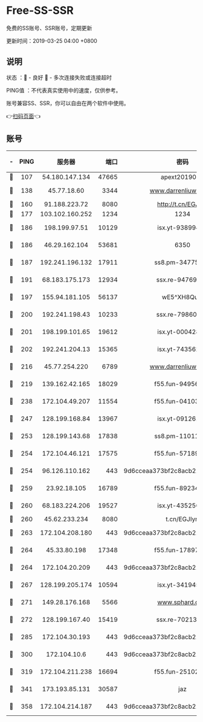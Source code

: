 # Free-SS-SSR

免费的SS账号、SSR账号，定期更新

更新时间：2019-03-25 04:00 +0800

## 说明

状态     ：🙂 - 良好 🙁 - 多次连接失败或连接超时

PING值   ：不代表真实使用中的速度，仅供参考。

账号兼容SS、SSR，你可以自由在两个软件中使用。

👉[扫码页面](https://liesauer.github.io/Free-SS-SSR/)👈

## 账号

|-|PING|服务器|端口|密码|加密方式|区域|
|:----:|:----:|:-----:|-----:|:----:|:----:|:----:|
|🙂|107|54.180.147.134|47665|apext2019001|chacha20|KR|
|🙂|138|45.77.18.60|3344|www.darrenliuwei.com|aes-256-cfb|JP|
|🙂|160|91.188.223.72|8080|http://t.cn/EGJIyrl|rc4-md5|RU|
|🙂|177|103.102.160.252|1234|1234|rc4-md5|JP|
|🙂|186|198.199.97.51|10129|isx.yt-93899437|aes-256-cfb|US|
|🙂|186|46.29.162.104|53681|6350|aes-128-ctr|RU|
|🙂|187|192.241.196.132|17911|ss8.pm-34775543|aes-256-cfb|US|
|🙂|191|68.183.175.173|12934|ssx.re-94769428|aes-256-cfb|US|
|🙂|197|155.94.181.105|56137|wE5^XH8Quw|aes-256-cfb|US|
|🙂|200|192.241.198.43|10233|ssx.re-79860018|aes-256-cfb|US|
|🙂|201|198.199.101.65|19612|isx.yt-00042869|aes-256-cfb|US|
|🙂|202|192.241.204.13|15365|isx.yt-74356229|aes-256-cfb|US|
|🙂|216|45.77.254.220|6789|www.darrenliuwei.com|aes-256-cfb|SG|
|🙂|219|139.162.42.165|18029|f55.fun-94956847|aes-256-cfb|SG|
|🙂|238|172.104.49.207|11554|f55.fun-04103964|aes-256-cfb|SG|
|🙂|247|128.199.168.84|13967|isx.yt-09126188|aes-256-cfb|SG|
|🙂|253|128.199.143.68|17838|ss8.pm-11011315|aes-256-cfb|SG|
|🙂|254|172.104.46.121|17575|f55.fun-57189155|aes-256-cfb|SG|
|🙂|254|96.126.110.162|443|9d6cceaa373bf2c8acb22e60b6a58be6|aes-256-cfb|US|
|🙂|259|23.92.18.105|16789|f55.fun-89234249|aes-256-cfb|US|
|🙂|260|68.183.224.206|19527|isx.yt-43525673|aes-256-cfb|SG|
|🙂|260|45.62.233.234|8080|t.cn/EGJIyrl|rc4-md5|CA|
|🙂|263|172.104.208.180|443|9d6cceaa373bf2c8acb22e60b6a58be6|aes-256-cfb|US|
|🙂|264|45.33.80.198|17348|f55.fun-17897030|aes-256-cfb|US|
|🙂|264|172.104.20.209|443|9d6cceaa373bf2c8acb22e60b6a58be6|aes-256-cfb|US|
|🙂|267|128.199.205.174|10594|isx.yt-34194530|aes-256-cfb|SG|
|🙂|271|149.28.176.168|5566|www.sphard.com|aes-256-cfb|AU|
|🙂|272|128.199.167.40|15419|ssx.re-70213578|aes-256-cfb|SG|
|🙂|285|172.104.30.193|443|9d6cceaa373bf2c8acb22e60b6a58be6|aes-256-cfb|US|
|🙂|300|172.104.10.6|443|9d6cceaa373bf2c8acb22e60b6a58be6|aes-256-cfb|US|
|🙂|319|172.104.211.238|16694|f55.fun-25102776|aes-256-cfb|US|
|🙂|341|173.193.85.131|30587|jaz|aes-256-cfb|US|
|🙂|358|172.104.214.187|443|9d6cceaa373bf2c8acb22e60b6a58be6|aes-256-cfb|US|
